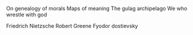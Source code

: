 On genealogy of morals 
Maps of meaning 
The gulag archipelago 
We who wrestle with god 

Friedrich Nietzsche 
Robert Greene 
Fyodor dostievsky 
